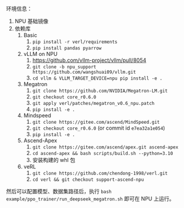 环境信息：

1.  NPU 基础镜像
2. 依赖库
	1. Basic
		1. `pip install -r verl/requirements`
		2. `pip install pandas pyarrow`
	2. vLLM on NPU
		1. https://github.com/vllm-project/vllm/pull/8054
		2. `git clone -b npu_support https://github.com/wangshuai09/vllm.git`
		3. `cd vllm & VLLM_TARGET_DEVICE=npu pip install -e .`
	3. Megatron
		1. `git clone https://github.com/NVIDIA/Megatron-LM.git`
		2. `git checkout core_r0.6.0`
		3. `git apply verl/patches/megatron_v0.6_npu.patch`
		4. `pip install -e .`
	4. Mindspeed
		1. `git clone https://gitee.com/ascend/MindSpeed.git`
		2. `git checkout core_r0.6.0` (or commit id `e7ea32a1e054`)
		3. `pip install -e .`
	5. Ascend-Apex
		1. `git clone https://gitee.com/ascend/apex.git ascend-apex`
		2. `cd ascend-apex && bash scripts/build.sh --python=3.10`
		3. 安装构建的 whl 包
	6. veRL
		1. `git clone https://github.com/chendong-1998/verl.git`
		2. `cd verl && git checkout support-ascend-npu`

然后可以配置模型、数据集路径后，执行 `bash example/ppo_trainer/run_deepseek_megatron.sh` 即可在 NPU 上运行。